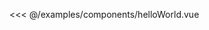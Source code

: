 <DemoBlock title="测试" desc="基础文档展示">
   <!-- <button>test</button> -->
   <hello-world></hello-world>

  <!-- <template slot="codeDesc">
   按钮实体
  </template> -->

  <highlight-code slot="code" lang="vue">

<<< @/examples/components/helloWorld.vue

  </highlight-code>
</DemoBlock>

<DemoTable title="参数" :tableBody="tableBody" :tableHead="tableHead"/>

<script>
  export default {
    data() {
      return {
        //表头为字符串，写法和md一样，中间以`|`间隔就行
        tableHead: `参数 | 说明 | 类型 | 可选值 | 默认值`,
        //表格数据为数组，其中每一项为字符串，代表每一行要展示的数据，写法也和md一样，中间以`|`间隔就行
        tableBody: [
          `size | 尺寸 | String | medium / small / mini | —`
        ],
      }
    },

  }
</script>
